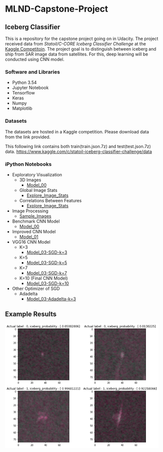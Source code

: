 # MLND-Capstone-Project

## Iceberg Classifier

This is a repository for the capstone project going on in Udacity. The project received data from *Statoil/C-CORE Iceberg Classifier Challenge* at the [Kaggle Competitoin](https://www.kaggle.com/c/statoil-iceberg-classifier-challenge). The project goal is to distinguish between iceberg and ship from SAR image data from satellites. For this, deep learning will be conducted using CNN model.

### Software and Libraries

- Python 3.54
- Jupyter Notebook
- Tensorflow
- Keras
- Numpy
- Matplotlib

### Datasets

The datasets are hosted in a Kaggle competition. Please download data from the link provided.

This following link contains both train(train.json.7z) and test(test.json.7z) data. <https://www.kaggle.com/c/statoil-iceberg-classifier-challenge/data>



### iPython Notebooks

- Exploratory Visualization
  - 3D Images
    - [Model_00](https://github.com/jeongwhanchoi/MLND-Capstone-Project/blob/master/Model_00.ipynb)
  - Global Image Stats
    - [Explore_Image_Stats](https://github.com/jeongwhanchoi/MLND-Capstone-Project/blob/master/Explore_Image_Stats.ipynb)
  - Correlations Between Features
    - [Explore_Image_Stats](https://github.com/jeongwhanchoi/MLND-Capstone-Project/blob/master/Explore_Image_Stats.ipynb)
- Image Processing
  - [Sample_Images](https://github.com/jeongwhanchoi/MLND-Capstone-Project/blob/master/Sample_Images.ipynb)
- Benchmark CNN Model
  - [Model_00](https://github.com/jeongwhanchoi/MLND-Capstone-Project/blob/master/Model_00.ipynb)
- Improved CNN Model
  - [Model_01](https://github.com/jeongwhanchoi/MLND-Capstone-Project/blob/master/Model_01.ipynb)
- VGG16 CNN Model
  - K=3
    - [Model_03-SGD-k=3](https://github.com/jeongwhanchoi/MLND-Capstone-Project/blob/master/Model_03-SGD-k%3D3.ipynb)
  - K=5
    - [Model_03-SGD-k=5](https://github.com/jeongwhanchoi/MLND-Capstone-Project/blob/master/Model_03-SGD-k%3D5.ipynb)
  - K=7
    - [Model_03-SGD-k=7](https://github.com/jeongwhanchoi/MLND-Capstone-Project/blob/master/Model_03-SGD-k%3D7.ipynb)
  - K=10 (Final CNN Model)
    - [Model_03-SGD-k=10](https://github.com/jeongwhanchoi/MLND-Capstone-Project/blob/master/Model_03-SGD-k%3D10.ipynb)
- Other Optimizer of SGD
  - Adadelta
    - [Model_03-Adadelta-k=3](https://github.com/jeongwhanchoi/MLND-Capstone-Project/blob/master/Model_03-Adadelta-k%3D3.ipynb)

## Example Results

![sample results](./img/sample_results.png)
